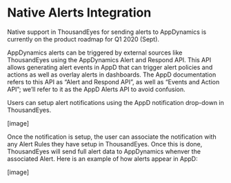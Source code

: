 # Native Alerts Integration

Native support in ThousandEyes for sending alerts to AppDynamics is currently on the product roadmap for Q1 2020 (Sept).

AppDynamics alerts can be triggered by external sources like ThousandEyes using the AppDynamics Alert and Respond API. This API allows generating alert events in AppD that can trigger alert policies and actions as well as overlay alerts in dashboards. The AppD documentation refers to this API as “Alert and Respond API”, as well as “Events and Action API”; we’ll refer to it as the AppD Alerts API to avoid confusion.

Users can setup alert notifications using the AppD notification drop-down in ThousandEyes. 

[image]

Once the notification is setup, the user can associate the notification with any Alert Rules they have setup in ThousandEyes. Once this is done, ThousandEyes will send full alert data to AppDynamics whenver the associated Alert. Here is an example of how alerts appear in AppD:

[image]




